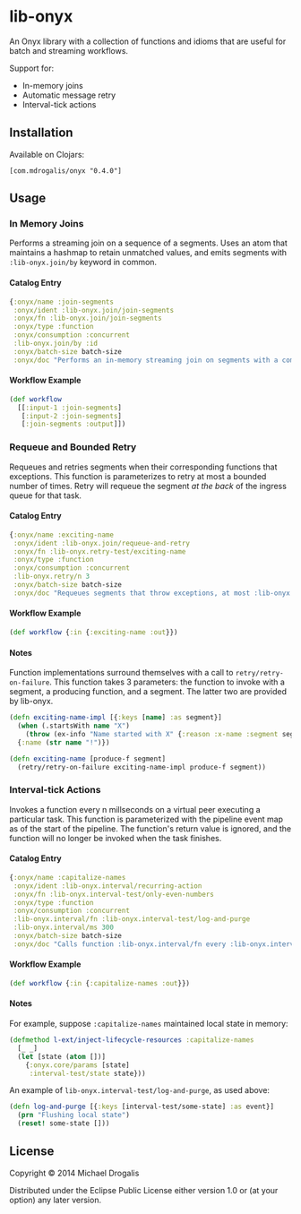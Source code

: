 # lib-onyx

An Onyx library with a collection of functions and idioms that are useful for batch and streaming workflows.

Support for:

- In-memory joins
- Automatic message retry
- Interval-tick actions

## Installation

Available on Clojars:

```
[com.mdrogalis/onyx "0.4.0"]
```

## Usage

### In Memory Joins

Performs a streaming join on a sequence of a segments. Uses an atom that maintains a hashmap to retain unmatched values, and emits segments with `:lib-onyx.join/by` keyword in common.

#### Catalog Entry

```clojure
{:onyx/name :join-segments
 :onyx/ident :lib-onyx.join/join-segments
 :onyx/fn :lib-onyx.join/join-segments
 :onyx/type :function
 :onyx/consumption :concurrent
 :lib-onyx.join/by :id
 :onyx/batch-size batch-size
 :onyx/doc "Performs an in-memory streaming join on segments with a common key"}
```

#### Workflow Example

```clojure
(def workflow
  [[:input-1 :join-segments]
   [:input-2 :join-segments]
   [:join-segments :output]])
```

### Requeue and Bounded Retry

Requeues and retries segments when their corresponding functions that exceptions. This function is parameterizes to retry at most a bounded number of times. Retry will requeue the segment *at the back* of the ingress queue for that task.

#### Catalog Entry

```clojure
{:onyx/name :exciting-name
 :onyx/ident :lib-onyx.join/requeue-and-retry
 :onyx/fn :lib-onyx.retry-test/exciting-name
 :onyx/type :function
 :onyx/consumption :concurrent
 :lib-onyx.retry/n 3
 :onyx/batch-size batch-size
 :onyx/doc "Requeues segments that throw exceptions, at most :lib-onyx.retry/n times"}
```

#### Workflow Example

```clojure
(def workflow {:in {:exciting-name :out}})
```

#### Notes

Function implementations surround themselves with a call to `retry/retry-on-failure`. This function takes 3 parameters: the function to invoke with a segment, a producing function, and a segment. The latter two are provided by lib-onyx.

```clojure
(defn exciting-name-impl [{:keys [name] :as segment}]
  (when (.startsWith name "X")
    (throw (ex-info "Name started with X" {:reason :x-name :segment segment})))
  {:name (str name "!")})

(defn exciting-name [produce-f segment]
  (retry/retry-on-failure exciting-name-impl produce-f segment))
```



### Interval-tick Actions

Invokes a function every n millseconds on a virtual peer executing a particular task. This function is parameterized with the pipeline event map as of the start of the pipeline. The function's return value is ignored, and the function will no longer be invoked when the task finishes.

#### Catalog Entry

```clojure
{:onyx/name :capitalize-names
 :onyx/ident :lib-onyx.interval/recurring-action
 :onyx/fn :lib-onyx.interval-test/only-even-numbers
 :onyx/type :function
 :onyx/consumption :concurrent
 :lib-onyx.interval/fn :lib-onyx.interval-test/log-and-purge
 :lib-onyx.interval/ms 300
 :onyx/batch-size batch-size
 :onyx/doc "Calls function :lib-onyx.interval/fn every :lib-onyx.interval/ms milliseconds with the pipeline map"}
```

#### Workflow Example

```clojure
(def workflow {:in {:capitalize-names :out}})
```

#### Notes

For example, suppose `:capitalize-names` maintained local state in memory:

```clojure
(defmethod l-ext/inject-lifecycle-resources :capitalize-names
  [_ _]
  (let [state (atom [])]
    {:onyx.core/params [state]
     :interval-test/state state}))
```

An example of `lib-onyx.interval-test/log-and-purge`, as used above:

```clojure
(defn log-and-purge [{:keys [interval-test/some-state] :as event}]
  (prn "Flushing local state")
  (reset! some-state []))
```

## License

Copyright © 2014 Michael Drogalis

Distributed under the Eclipse Public License either version 1.0 or (at
your option) any later version.
